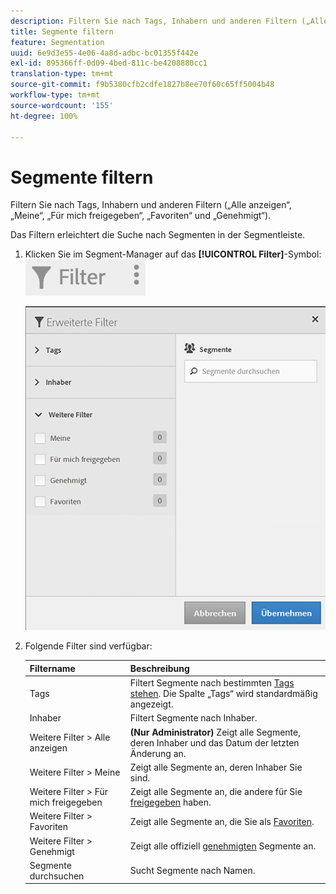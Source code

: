 ```yaml
---
description: Filtern Sie nach Tags, Inhabern und anderen Filtern („Alle anzeigen“, „Meine“, „Für mich freigegeben“, „Favoriten“ und „Genehmigt“).
title: Segmente filtern
feature: Segmentation
uuid: 6e9d3e55-4e06-4a8d-adbc-bc01355f442e
exl-id: 895366ff-0d09-4bed-811c-be4208880cc1
translation-type: tm+mt
source-git-commit: f9b5380cfb2cdfe1827b8ee70f60c65ff5004b48
workflow-type: tm+mt
source-wordcount: '155'
ht-degree: 100%

---
```


# Segmente filtern

Filtern Sie nach Tags, Inhabern und anderen Filtern („Alle anzeigen“, „Meine“, „Für mich freigegeben“, „Favoriten“ und „Genehmigt“).

Das Filtern erleichtert die Suche nach Segmenten in der Segmentleiste.

1. Klicken Sie im Segment-Manager auf das **[!UICONTROL Filter]**-Symbol:  ![](assets/filter_icon.png)

   ![](assets/filtering.png)

1. Folgende Filter sind verfügbar:

   | Filtername | Beschreibung |
   |---|---|
   | Tags | Filtert Segmente nach bestimmten  [Tags stehen](/help/components/segmentation/segmentation-workflow/seg-tag.md). Die Spalte „Tags“ wird standardmäßig angezeigt. |
   | Inhaber | Filtert Segmente nach Inhaber. |
   | Weitere Filter > Alle anzeigen | **(Nur Administrator)** Zeigt alle Segmente, deren Inhaber und das Datum der letzten Änderung an. |
   | Weitere Filter > Meine | Zeigt alle Segmente an, deren Inhaber Sie sind. |
   | Weitere Filter > Für mich freigegeben | Zeigt alle Segmente an, die andere für Sie  [freigegeben](/help/components/segmentation/segmentation-workflow/t-seg-share.md) haben. |
   | Weitere Filter > Favoriten | Zeigt alle Segmente an, die Sie als  [Favoriten](/help/components/segmentation/segmentation-workflow/t-seg-favorite.md). |
   | Weitere Filter > Genehmigt | Zeigt alle offiziell  [genehmigten](/help/components/segmentation/segmentation-workflow/seg-approve.md) Segmente an. |
   | Segmente durchsuchen | Sucht Segmente nach Namen. |
